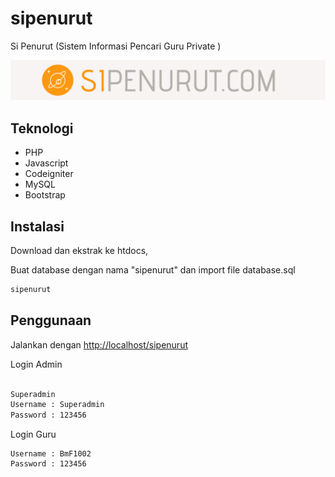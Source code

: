 # sipenurut

Si Penurut (Sistem Informasi Pencari Guru Private )

![Repo_List](assets/users/images/home/SiPenurut.png)

## Teknologi

- PHP
- Javascript
- Codeigniter
- MySQL
- Bootstrap

## Instalasi

Download dan ekstrak ke htdocs,

Buat database dengan nama "sipenurut" dan import file database.sql

```bash
sipenurut
```

## Penggunaan

Jalankan dengan [http://localhost/sipenurut](http://localhost/sipenurut)

Login Admin
```bash

Superadmin
Username : Superadmin
Password : 123456
```

Login Guru
```
Username : BmF1002
Password : 123456
```
